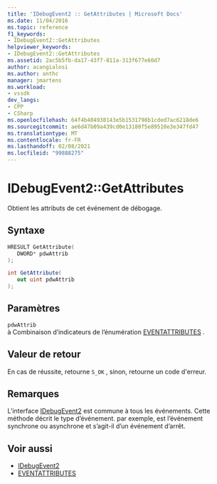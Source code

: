```yaml
---
title: 'IDebugEvent2 :: GetAttributes | Microsoft Docs'
ms.date: 11/04/2016
ms.topic: reference
f1_keywords:
- IDebugEvent2::GetAttributes
helpviewer_keywords:
- IDebugEvent2::GetAttributes
ms.assetid: 2ac5b5fb-da17-43f7-811a-313f677e60d7
author: acangialosi
ms.author: anthc
manager: jmartens
ms.workload:
- vssdk
dev_langs:
- CPP
- CSharp
ms.openlocfilehash: 64f4b404938143e5b1531798b1cded7ac6218de6
ms.sourcegitcommit: ae6d47b09a439cd0e13180f5e89510e3e347fd47
ms.translationtype: MT
ms.contentlocale: fr-FR
ms.lasthandoff: 02/08/2021
ms.locfileid: "99888275"
---
```

# <a name="idebugevent2getattributes"></a>IDebugEvent2::GetAttributes
Obtient les attributs de cet événement de débogage.

## <a name="syntax"></a>Syntaxe

```cpp
HRESULT GetAttribute( 
   DWORD* pdwAttrib
);
```

```csharp
int GetAttribute( 
   out uint pdwAttrib
);
```

## <a name="parameters"></a>Paramètres
`pdwAttrib`\
à Combinaison d’indicateurs de l’énumération [EVENTATTRIBUTES](../../../extensibility/debugger/reference/eventattributes.md) .

## <a name="return-value"></a>Valeur de retour
 En cas de réussite, retourne `S_OK` , sinon, retourne un code d'erreur.

## <a name="remarks"></a>Remarques
 L’interface [IDebugEvent2](../../../extensibility/debugger/reference/idebugevent2.md) est commune à tous les événements. Cette méthode décrit le type d’événement. par exemple, est l’événement synchrone ou asynchrone et s’agit-il d’un événement d’arrêt.

## <a name="see-also"></a>Voir aussi
- [IDebugEvent2](../../../extensibility/debugger/reference/idebugevent2.md)
- [EVENTATTRIBUTES](../../../extensibility/debugger/reference/eventattributes.md)
